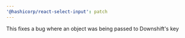 ```yaml
---
'@hashicorp/react-select-input': patch
---
```


This fixes a bug where an object was being passed to Downshift's key
